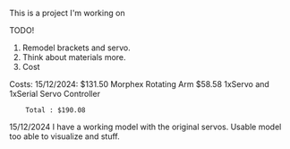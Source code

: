 This is a project I'm working on

TODO! 
1. Remodel brackets and servo.
2. Think about materials more.
3. Cost

Costs: 
    15/12/2024: $131.50 Morphex Rotating Arm
                $58.58 1xServo and 1xSerial Servo Controller

        Total : $190.08
 
15/12/2024
    I have a working model with the original servos. Usable model too able to visualize and stuff. 
